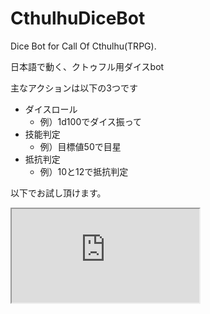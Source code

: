 # CthulhuDiceBot
Dice Bot for Call Of Cthulhu(TRPG).

日本語で動く、クトゥフル用ダイスbot

主なアクションは以下の3つです

- ダイスロール
    - 例）1d100でダイス振って
- 技能判定
    - 例）目標値50で目星
- 抵抗判定
    - 例）10と12で抵抗判定

以下でお試し頂けます。

<iframe class="bot-page-webchat with-webchat" src="https://webchat.botframework.com/embed/cthulhudicebot?features=webchatpreview&amp;t=eyJ0eXAiOiJKV1QiLCJhbGciOiJSUzI1NiIsImtpZCI6IlRCSlBsZkFyQlpJODVicGdnVjhlTUFmelZVMCIsIng1dCI6IlRCSlBsZkFyQlpJODVicGdnVjhlTUFmelZVMCJ9.eyJib3QiOiJjdGh1bGh1ZGljZWJvdCIsImNvbnYiOiJkYzZmOTAxN2IxOWY0OGNmODVjZDRhYWE5NjgwMjI1YyIsImlzcyI6Imh0dHBzOi8vZGV2LmJvdGZyYW1ld29yay5jb20vIiwiYXVkIjoiaHR0cHM6Ly93ZWJjaGF0LmJvdGZyYW1ld29yay5jb20vIiwiZXhwIjoxNTA0NjIxOTU0LCJuYmYiOjE1MDQ2MTgzNTR9.IKpbO9QAV-4hdJkhIjuAZuPDDvVHEphPI55ULFle0sbhJ0lQGbTJ4ThAJJS52cJ8e8JzoYVjTx3NaRfhwNDnCI0ccAYh-NxcX-ZtIe3GLcnIJrh5_1QHydCt2xsxvgR2CFungHnoL2hyZ00f0k3v-5idc39fJrx1aFdctlRqFPz4jKtlWRLhFsEVNYG7deiOe0JxiL-QdDpWK8IpPmnWI6zletpcEeOqKHmg8-yHMVnoCmFCeBEYULFNcdrKpe_IkDHrTAKadyjNMzjx5yHFvAxgEbZY1BJJaveTCOcbvaFVbD2QhrT-k6fF1W26MtMMUPFIhpYXEcRDURtRBUJqtw"></iframe>
